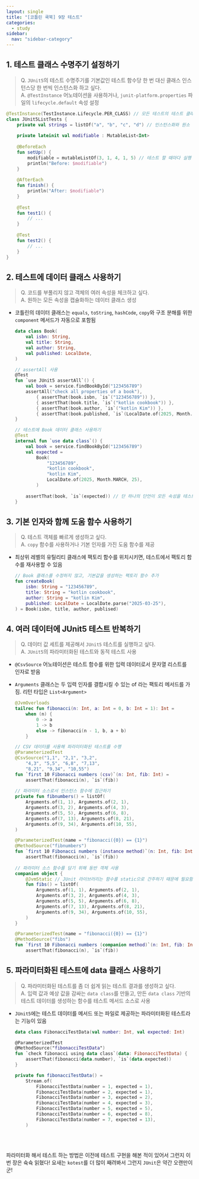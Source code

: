 ```yaml
---
layout: single
title: "[코틀린 쿡북] 9장 테스트"
categories:
  - study
sidebar:
  nav: "sidebar-category"
---
```


## 1. 테스트 클래스 수명주기 설정하기
> Q. `JUnit5`의 테스트 수명주기를 기본값인 테스트 함수당 한 번 대신 클래스 인스턴스당 한 번씩 인스턴스화 하고 싶다. <br />
> A. `@TestInstance` 어노테이션을 사용하거나, `junit-platform.properties` 파일의 `lifecycle.default` 속성 설정

``` kotlin
@TestInstance(TestInstance.Lifecycle.PER_CLASS) // 모든 테스트의 테스트 클래스 인스턴스는 하나
class JUnit5ListTests {
    private val strings = listOf("a", "b", "c", "d") // 인스턴스화와 원소 채움이 한 번
    
    private lateinit val modifiable : MutableList<Int>
    
    @BeforeEach
    fun setUp() {
        modifiable = mutableListOf(3, 1, 4, 1, 5) // 테스트 할 때마다 실행 전에 다시 초기화
        println("Before: $modifiable")
    }
    
    @AfterEach
    fun finish() {
        println("After: $modifiable")
    }
    
    @Test
    fun test1() {
        // ...
    }
    
    @Test
    fun test2() {
        // ...
    }
}
```

## 2. 테스트에 데이터 클래스 사용하기
> Q. 코드를 부풀리지 않고 객체의 여러 속성을 체크하고 싶다.<br />
> A. 원하는 모든 속성을 캡슐화하는 데이터 클래스 생성

- 코틀린의 데이터 클래스는 `equals`, `toString`, `hashCode`, `copy`와 구조 분해를 위한 `component` 메서드가 자동으로 포함됨

    ``` kotlin
    data class Book(
        val isbn: String,
        val title: String,
        val author: String,
        val published: LocalDate,
    )

    // assertAll 사용
    @Test
    fun `use JUnit5 assertAll`() {
        val book = service.findBookById("123456789")
        assertAll("check all properties of a book"),
            { assertThat(book.isbn, `is`("123456789")) },
            { assertThat(book.title, `is`("kotlin cookbook")) },
            { assertThat(book.author, `is`("kotlin Kim")) },
            { assertThat(book.published, `is`(LocalDate.of(2025, Month.MARCH, 25)) }
    }

    // 테스트에 Book 데이터 클래스 사용하기
    @Test
    internal fun `use data class`() {
        val book = service.findBookById("123456789")
        val expected = 
            Book(
                "123456789",
                "kotlin cookbook",
                "kotlin Kim",
                LocalDate.of(2025, Month.MARCH, 25),
            )
        
        assertThat(book, `is`(expected)) // 단 하나의 단언이 모든 속성을 테스트함
    }
    ``` 

## 3. 기본 인자와 함께 도움 함수 사용하기
> Q. 테스트 객체를 빠르게 생성하고 싶다.<br />
> A. `copy` 함수를 사용하거나 기본 인자를 가진 도움 함수를 제공

- 최상위 레벨의 유틸리티 클래스에 팩토리 함수를 위치시키면, 테스트에서 팩토리 함수를 재사용할 수 있음

    ``` kotlin
    // Book 클래스를 수정하지 않고, 기본값을 생성하는 팩토리 함수 추가
    fun createBook(
        isbn: String = "123456789",
        title: String = "kotlin cookbook",
        author: String = "kotlin Kim",
        published: LocalDate = LocalDate.parse("2025-03-25"),
    ) = Book(isbn, title, author, publised)
    ```

## 4. 여러 데이터에 JUnit5 테스트 반복하기
> Q. 데이터 값 세트를 제공해서 `JUnit5` 테스트를 실행하고 싶다.<br />
> A. `JUnit5`의 파라미터화된 테스트와 동적 테스트 사용

- `@CsvSource` 어노테이션은 테스트 함수를 위한 입력 데이터로서 문자열 리스트를 인자로 받음
- `Arguments` 클래스는 두 입력 인자를 결합시킬 수 있는 of 라는 팩토리 메서드를 가짐. 리턴 타입은 `List<Argument>`

    ``` kotlin
    @JvmOverloads
    tailrec fun fibonacci(n: Int, a: Int = 0, b: Int = 1): Int =
        when (n) {
            0 -> a
            1 -> b
            else -> fibonacci(n - 1, b, a + b)
        }

    // CSV 데이터를 사용해 파라미터화된 테스트를 수행
    @ParameterizedTest
    @CsvSource("1,1", "2,1", "3,2",
        "4,3", "5,5", "6,8", "7,13",
        "8,21", "9,34", "10,55")
    fun `first 10 Fibonacci numbers (csv)`(n: Int, fib: Int) = 
        assertThat(fibonacci(n), `is`(fib))
        
    // 파라미터 소스로서 인스턴스 함수에 접근하기
    private fun fibnumbers() = listOf(
        Arguments.of(1, 1), Arguments.of(2, 1),
        Arguments.of(3, 2), Arguments.of(4, 3),
        Arguments.of(5, 5), Arguments.of(6, 8),
        Arguments.of(7, 13), Arguments.of(8, 21),
        Arguments.of(9, 34), Arguments.of(10, 55),
    )

    @ParameterizedTest(name = "fibonacci({0}) == {1}")
    @MethodSource("fibnumbers")
    fun `first 10 Fibonacci numbers (instance method)`(n: Int, fib: Int) =
        assertThat(fibonacci(n), `is`(fib))
        
    // 파라미터 소스 함수를 담기 위해 동반 객체 사용
    companion object {
        @JvmStatic // JUnit 라이브러리는 함수를 static으로 간주하기 때문에 필요함
        fun fibs() = listOf(
            Arguments.of(1, 1), Arguments.of(2, 1),
            Arguments.of(3, 2), Arguments.of(4, 3),
            Arguments.of(5, 5), Arguments.of(6, 8),
            Arguments.of(7, 13), Arguments.of(8, 21),
            Arguments.of(9, 34), Arguments.of(10, 55),
        )
    }

    @ParameterizedTest(name = "fibonacci({0}) == {1}")
    @MethodSource("fibs")
    fun `first 10 Fibonacci numbers (companion method)`(n: Int, fib: Int) =
        assertThat(fibonacci(n), `is`(fib))
    ```

## 5. 파라미터화된 테스트에 data 클래스 사용하기
> Q. 파라미터화된 테스트를 좀 더 쉽게 읽는 테스트 결과를 생성하고 싶다.<br />
> A. 입력 값과 예상 값을 감싸는 `data class`를 만들고, 만든 `data class` 기반의 테스트 데이터를 생성하는 함수를 테스트 메서드 소스로 사용

- `JUnit5`에는 테스트 데이터를 메서드 또는 파일로 제공하는 파라미터화된 테스트라는 기능이 있음

    ``` kotlin
    data class FibonacciTestData(val number: Int, val expected: Int)

    @ParameterizedTest
    @MethodSource("fibonacciTestData")
    fun `check fibonacci using data class`(data: FibonacciTestData) {
        assertThat(fibonacci(data.number), `is`(data.expected))
    }

    private fun fibonacciTestData() = 
        Stream.of(
            FibonacciTestData(number = 1, expected = 1),
            FibonacciTestData(number = 2, expected = 1),
            FibonacciTestData(number = 3, expected = 2),
            FibonacciTestData(number = 4, expected = 3),
            FibonacciTestData(number = 5, expected = 5),
            FibonacciTestData(number = 6, expected = 8),
            FibonacciTestData(number = 7, expected = 13),
        )
    ```

<br />
<br /> 

파라미터화 해서 테스트 하는 방법은 이전에 테스트 구현을 해본 적이 있어서 그런지 이번 장은 슉슉 읽혔다! 
요새는 `kotest`를 더 많이 째려봐서 그런지 `JUnit`은 약간 오랜만이군!
